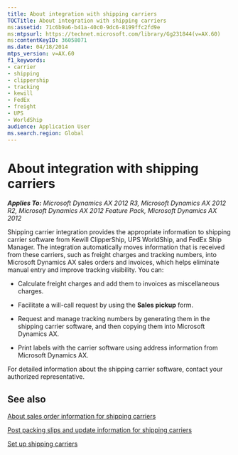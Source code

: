 ```yaml
---
title: About integration with shipping carriers
TOCTitle: About integration with shipping carriers
ms:assetid: 71c6b9a6-b41a-40c0-9dc6-8199ffc2fd9e
ms:mtpsurl: https://technet.microsoft.com/library/Gg231844(v=AX.60)
ms:contentKeyID: 36058071
ms.date: 04/18/2014
mtps_version: v=AX.60
f1_keywords:
- carrier
- shipping
- clippership
- tracking
- kewill
- FedEx
- freight
- UPS
- WorldShip
audience: Application User
ms.search.region: Global
---
```


# About integration with shipping carriers 


_**Applies To:** Microsoft Dynamics AX 2012 R3, Microsoft Dynamics AX 2012 R2, Microsoft Dynamics AX 2012 Feature Pack, Microsoft Dynamics AX 2012_

Shipping carrier integration provides the appropriate information to shipping carrier software from Kewill ClipperShip, UPS WorldShip, and FedEx Ship Manager. The integration automatically moves information that is received from these carriers, such as freight charges and tracking numbers, into Microsoft Dynamics AX sales orders and invoices, which helps eliminate manual entry and improve tracking visibility. You can:

  - Calculate freight charges and add them to invoices as miscellaneous charges.

  - Facilitate a will-call request by using the **Sales pickup** form.

  - Request and manage tracking numbers by generating them in the shipping carrier software, and then copying them into Microsoft Dynamics AX.

  - Print labels with the carrier software using address information from Microsoft Dynamics AX.

For detailed information about the shipping carrier software, contact your authorized representative.

## See also

[About sales order information for shipping carriers](about-sales-order-information-for-shipping-carriers.md)

[Post packing slips and update information for shipping carriers](post-packing-slips-and-update-information-for-shipping-carriers.md)

[Set up shipping carriers](set-up-shipping-carriers.md)

  



